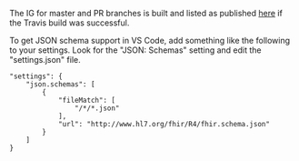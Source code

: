 
The IG for master and PR branches is built and listed as published [here](https://github.com/phenopackets/core-ig/tree/gh-pages) if the Travis build was successful.

To get JSON schema support in VS Code, add something like the following to your settings. Look for the "JSON: Schemas" setting and edit the "settings.json" file.

```
"settings": {
    "json.schemas": [
        {
            "fileMatch": [
                "/*/*.json"
            ],
            "url": "http://www.hl7.org/fhir/R4/fhir.schema.json"
        }
    ]
}
```